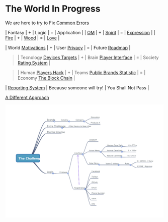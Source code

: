 # The World In Progress

We are here to try to Fix [Common Errors](./404.md)

| Fantasy | + | Logic      | = | Application    | 
| [OM]()  | + | [Spirit]() | = | [Expression]() |
| [Fire](./Welcome/README.md) | + | [Wood](./Concerns/HR.md) | = | [Love](https://github.com/odicforcesounds/Eternal-License/blob/master/LICENSE) | 

| World [Motivations](./Path/README.md) | + | User [Privacy](./Privacy/README.md) | = | Future [Roadmap](./About/README.md) |

>| Tecnology [Devices Targets](./Devices/README.md) | + | Brain [Player Interface](./UserInterface/README.md) | = | Society [Rating System](./Rating/README.md) |

>| Human [Players Hack](./README.md) | + | Teams [Public Brands Statistic](./README.md) | = | Economy [The Block Chain](./OdicPoints/README.md) |

| [Reporting System](./BlackBox/README.md) | Because someone will try! | You Shall Not Pass |

[A Different Approach](./WIKI.md)

![](./images/Challenge.png?raw=true)
